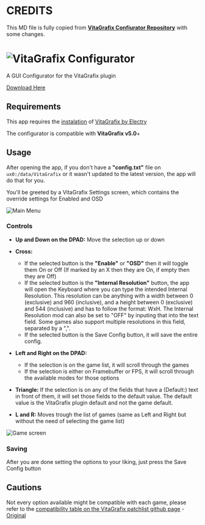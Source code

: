 # **CREDITS**

This MD file is fully copied from **[VitaGrafix Confiurator Repository](https://github.com/Kirezar/VitaGrafixConfigurator)** with some changes.

# ![VitaGrafix Configurator](https://i.imgur.com/hIdE4yQ.png)
A GUI Configurator for the VitaGrafix plugin

[Download Here](https://github.com/ZHassanQ/PSVita-Guide/releases/download/PRX/VitaGrafix.suprx)

## Requirements

This app requires the [instalation](https://github.com/ZHassanQ/PSVita-Guide/blob/main/Plugins.md#-3-vitagrafix) of [VitaGrafix by Electry](https://github.com/Electry/VitaGrafix)

The configurator is compatible with **VitaGrafix v5.0**+

## Usage

After opening the app, if you don't have a **"config.txt"** file on `ux0:/data/VitaGrafix` or it wasn't updated to the latest version, the app will do that for you.

You'll be greeted by a VitaGrafix Settings screen, which contains the override settings for Enabled and OSD

![Main Menu](https://i.imgur.com/B9W4YxB.png)

### Controls

* **Up and Down on the DPAD:** Move the selection up or down

* **Cross:**
  * If the selected button is the **"Enable"** or **"OSD"** then it will toggle them On or Off (If marked by an X then they are On, if empty then they are Off)
  * If the selected button is the **"Internal Resolution"** button, the app will open the Keyboard where you can type the intended Internal Resolution. This resolution can be anything with a width between 0 (exclusive) and 960 (inclusive), and a height between 0 (exclusive) and 544 (inclusive) and has to follow the format: WxH. The Internal Resolution mod can also be set to "OFF" by inputing that into the text field. Some games also support multiple resolutions in this field, separated by a ",".
  * If the selected button is the Save Config button, it will save the entire config.

* **Left and Right on the DPAD:**
  * If the selection is on the game list, it will scroll through the games
  * If the selection is either on Framebuffer or FPS, it will scroll through the available modes for those options
  
 * **Triangle:** If the selection is on any of the fields that have a (Default:) text in front of them, it will set those fields to the default value. The default value is the VitaGrafix plugin default and not the game default.
 
 * **L and R:** Moves trough the list of games (same as Left and Right but without the need of selecting the game list)
 
 ![Game screen](https://i.imgur.com/Xxgx0Ws.png)
 
 ### Saving
 
 After you are done setting the options to your liking, just press the Save Config button
 
 ## Cautions
 
 Not every option available might be compatible with each game, please refer to the [compatibility table on the VitaGrafix patchlist github page](https://github.com/ZHassanQ/PSVita-Guide/blob/main/VitaGrafix-Patches.md) - [Original](https://github.com/Electry/VitaGrafixPatchlist#supported-games)

